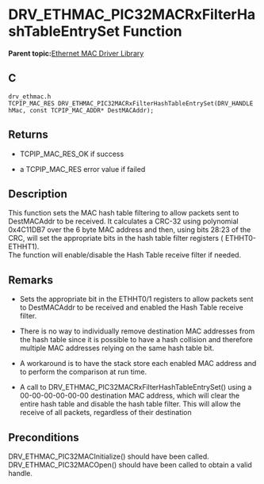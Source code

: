 # DRV\_ETHMAC\_PIC32MACRxFilterHashTableEntrySet Function

**Parent topic:**[Ethernet MAC Driver Library](GUID-A4DC3D07-DDAD-4748-A855-304CA3439336.md)

## C

```
drv_ethmac.h 
TCPIP_MAC_RES DRV_ETHMAC_PIC32MACRxFilterHashTableEntrySet(DRV_HANDLE hMac, const TCPIP_MAC_ADDR* DestMACAddr); 
```

## Returns

-   TCPIP\_MAC\_RES\_OK if success

-   a TCPIP\_MAC\_RES error value if failed


## Description

This function sets the MAC hash table filtering to allow packets sent to DestMACAddr to be received. It calculates a CRC-32 using polynomial 0x4C11DB7 over the 6 byte MAC address and then, using bits 28:23 of the CRC, will set the appropriate bits in the hash table filter registers \( ETHHT0-ETHHT1\).<br />The function will enable/disable the Hash Table receive filter if needed.

## Remarks

-   Sets the appropriate bit in the ETHHT0/1 registers to allow packets sent to DestMACAddr to be received and enabled the Hash Table receive filter.

-   There is no way to individually remove destination MAC addresses from the hash table since it is possible to have a hash collision and therefore multiple MAC addresses relying on the same hash table bit.

-   A workaround is to have the stack store each enabled MAC address and to perform the comparison at run time.

-   A call to DRV\_ETHMAC\_PIC32MACRxFilterHashTableEntrySet\(\) using a 00-00-00-00-00-00 destination MAC address, which will clear the entire hash table and disable the hash table filter. This will allow the receive of all packets, regardless of their destination


## Preconditions

DRV\_ETHMAC\_PIC32MACInitialize\(\) should have been called. DRV\_ETHMAC\_PIC32MACOpen\(\) should have been called to obtain a valid handle.

